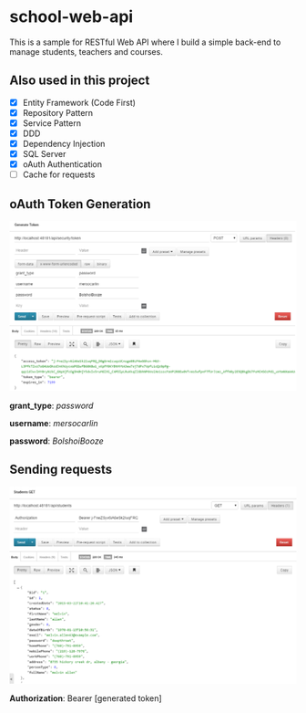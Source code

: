 # school-web-api
This is a sample for RESTful Web API where I build a simple back-end to manage students, teachers and courses.

## Also used in this project

* [x] Entity Framework (Code First)
* [x] Repository Pattern
* [x] Service Pattern
* [x] DDD
* [x] Dependency Injection
* [x] SQL Server
* [x] oAuth Authentication
* [ ] Cache for requests

## oAuth Token Generation

![oAuth Token Generation](https://github.com/mersocarlin/school-web-api/blob/master/images/token_request.PNG)

**grant_type**: *password*

**username**: *mersocarlin*

**password**: *BolshoiBooze*


## Sending requests

![Request with Token](https://github.com/mersocarlin/school-web-api/blob/master/images/request_with_token.PNG)

**Authorization**: Bearer [generated token]
